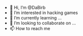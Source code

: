 - 👋 Hi, I’m @DaBirb
- 👀 I’m interested in hacking games
- 🌱 I’m currently learning ...
- 💞️ I’m looking to collaborate on ...
- 📫 How to reach me 

<!---
DaBirb/DaBirb is a ✨ special ✨ repository because its `README.md` (this file) appears on your GitHub profile.
You can click the Preview link to take a look at your changes.
--->
